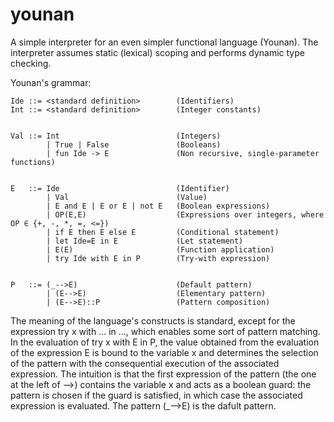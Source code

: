 # younan
A simple interpreter for an even simpler functional language (Younan). The interpreter assumes static (lexical) scoping and performs dynamic type checking.

Younan's grammar:

```
Ide ::= <standard definition>        (Identifiers)
Int ::= <standard definition>        (Integer constants)


Val ::= Int                          (Integers)
        | True | False               (Booleans)
        | fun Ide -> E               (Non recursive, single-parameter functions)
        
        
E   ::= Ide                          (Identifier)
        | Val                        (Value)
        | E and E | E or E | not E   (Boolean expressions)
        | OP(E,E)                    (Expressions over integers, where OP ∈ {+, -, *, =, <=})
        | if E then E else E         (Conditional statement)        
        | let Ide=E in E             (Let statement)
        | E(E)                       (Function application)
        | try Ide with E in P        (Try-with expression)
        
        
P   ::= (_-->E)                      (Default pattern)
        | (E-->E)                    (Elementary pattern)
        | (E-->E)::P                 (Pattern composition)
```
The meaning of the language's constructs is standard, except for the expression try x with ... in ..., which enables some sort of pattern matching. In the evaluation of try x with E in P, the value obtained from the evaluation of the expression E is bound to the variable x and determines the selection of the pattern with the consequential execution of the associated expression. The intuition is that the first expression of the pattern (the one at the left of -->) contains the variable x and acts as a boolean guard: the pattern is chosen if the guard is satisfied, in which case the associated expression is evaluated. The pattern (\_-->E) is the dafult pattern. 
